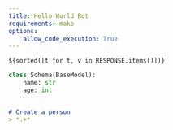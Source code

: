 ```yaml
---
title: Hello World Bot
requirements: mako
options:
    allow_code_execution: True    
---
```


~~~mako {#response}
${sorted([t for t, v in RESPONSE.items()])}
~~~

~~~python {#schema}
class Schema(BaseModel):
    name: str
    age: int
~~~

~~~markdown {#version_test .unittest }

# Create a person
> *.+*

~~~
